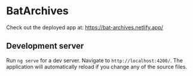 # BatArchives

Check out the deployed app at: https://bat-archives.netlify.app/

## Development server

Run `ng serve` for a dev server. Navigate to `http://localhost:4200/`. The application will automatically reload if you change any of the source files.
